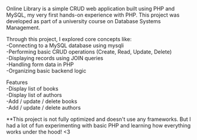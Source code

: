 Online Library is a simple CRUD web application built using PHP and MySQL, my very first hands-on experience with PHP.
This project was developed as part of a university course on Database Systems Management.

Through this project, I explored core concepts like:  
-Connecting to a MySQL database using mysqli  
-Performing basic CRUD operations (Create, Read, Update, Delete)  
-Displaying records using JOIN queries  
-Handling form data in PHP  
-Organizing basic backend logic  

Features  
-Display list of books  
-Display list of authors  
-Add / update / delete books  
-Add / update / delete authors  

**This project is not fully optimized and doesn't use any frameworks.
But I had a lot of fun experimenting with basic PHP and learning how everything works under the hood! <3
